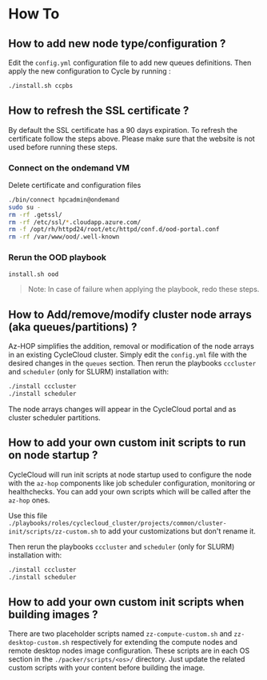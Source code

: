# How To

## How to add new node type/configuration ?
Edit the `config.yml` configuration file to add new queues definitions. Then apply the new configuration to Cycle by running :
```bash
./install.sh ccpbs
```

## How to refresh the SSL certificate ?
By default the SSL certificate has a 90 days expiration. To refresh the certificate follow the steps above. Please make sure that the website is not used before running these steps.

### Connect on the ondemand VM
Delete certificate and configuration files 
```bash
./bin/connect hpcadmin@ondemand
sudo su -
rm -rf .getssl/
rm -rf /etc/ssl/*.cloudapp.azure.com/
rm -f /opt/rh/httpd24/root/etc/httpd/conf.d/ood-portal.conf
rm -rf /var/www/ood/.well-known
```

### Rerun the OOD playbook
```bash
install.sh ood
```

> Note: In case of failure when applying the playbook, redo these steps.

## How to Add/remove/modify cluster node arrays (aka queues/partitions) ?
Az-HOP simplifies the addition, removal or modification of the node arrays in an existing CycleCloud cluster.
Simply edit the `config.yml` file with the desired changes in the `queues` section. Then rerun the playbooks `cccluster` and `scheduler` (only for SLURM) installation with:
```bash
./install cccluster
./install scheduler
```
The node arrays changes will appear in the CycleCloud portal and as cluster scheduler partitions.

## How to add your own custom init scripts to run on node startup ?
CycleCloud will run init scripts at node startup used to configure the node with the `az-hop` components like job scheduler configuration, monitoring or healthchecks. You can add your own scripts which will be called after the `az-hop` ones.

Use this file `./playbooks/roles/cyclecloud_cluster/projects/common/cluster-init/scripts/zz-custom.sh` to add your customizations but don't rename it.

Then rerun the playbooks `cccluster` and `scheduler` (only for SLURM) installation with:
```bash
./install cccluster
./install scheduler
```

## How to add your own custom init scripts when building images ?
There are two placeholder scripts named `zz-compute-custom.sh` and `zz-desktop-custom.sh` respectively for extending the compute nodes and remote desktop nodes image configuration. These scripts are in each OS section in the `./packer/scripts/<os>/` directory.
Just update the related custom scripts with your content before building the image.
